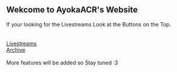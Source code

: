 ## Wekcome to AyokaACR's Website

If your looking for the Livestreams Look at the Buttons on the Top. <br>
<br>
<br>
[Livestreams](https://ayokaacr.tk/livestreams)
<br>
[Archive](https://ayokaacr.tk/archive)
<br>
<br>
More features will be added so Stay tuned :3
